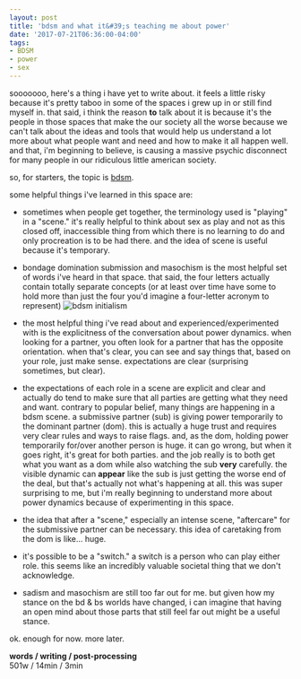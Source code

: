 ```yaml
---
layout: post
title: 'bdsm and what it&#39;s teaching me about power'
date: '2017-07-21T06:36:00-04:00'
tags:
- BDSM
- power
- sex
--- 
```


sooooooo, here's a thing i have yet to write about. it feels a little risky because it's pretty taboo in some of the spaces i grew up in or still find myself in. that said, i think the reason **to** talk about it is because it's the people in those spaces that make the our society all the worse because we can't talk about the ideas and tools that would help us understand a lot more about what people want and need and how to make it all happen well. and that, i'm beginning to believe, is causing a massive psychic disconnect for many people in our ridiculous little american society. 

so, for starters, the topic is [bdsm](https://en.wikipedia.org/wiki/BDSM). 

some helpful things i've learned in this space are:

* sometimes when people get together, the terminology used is "playing" in a "scene." it's really helpful to think about sex as play and not as this closed off, inaccessible thing from which there is no learning to do and only procreation is to be had there. and the idea of scene is useful because it's temporary.

* bondage domination submission and masochism is the most helpful set of words i've heard in that space. that said, the four letters actually contain totally separate concepts (or at least over time have some to hold more than just the four you'd imagine a four-letter acronym to represent)
    ![bdsm initialism](https://upload.wikimedia.org/wikipedia/commons/9/9b/BDSM_acronym.svg)

* the most helpful thing i've read about and experienced/experimented with is the explicitness of the conversation about power dynamics. when looking for a partner, you often look for a partner that has the opposite orientation. when that's clear, you can see and say things that, based on your role, just make sense. expectations are clear (surprising sometimes, but clear).

* the expectations of each role in a scene are explicit and clear and actually do tend to make sure that all parties are getting what they need and want. contrary to popular belief, many things are happening in a bdsm scene. a submissive partner (sub) is giving power temporarily to the dominant partner (dom). this is actually a huge trust and requires very clear rules and ways to raise flags. and, as the dom, holding power temporarily for/over another person is huge. it can go wrong, but when it goes right, it's great for both parties. and the job really is to both get what you want as a dom while also watching the sub **very** carefully. the visible dynamic can **appear** like the sub is just getting the worse end of the deal, but that's actually not what's happening at all. this was super surprising to me, but i'm really beginning to understand more about power dynamics because of experimenting in this space.

* the idea that after a "scene," especially an intense scene, "aftercare" for the submissive partner can be necessary. this idea of caretaking from the dom is like... huge. 

* it's possible to be a "switch." a switch is a person who can play either role. this seems like an incredibly valuable societal thing that we don't acknowledge. 
* sadism and masochism are still too far out for me. but given how my stance on the bd & bs worlds have changed, i can imagine that having an open mind about those parts that still feel far out might be a useful stance.

ok. enough for now. more later.

<!-- hyperlink bank -->

**words / writing / post-processing**  
501w / 14min / 3min